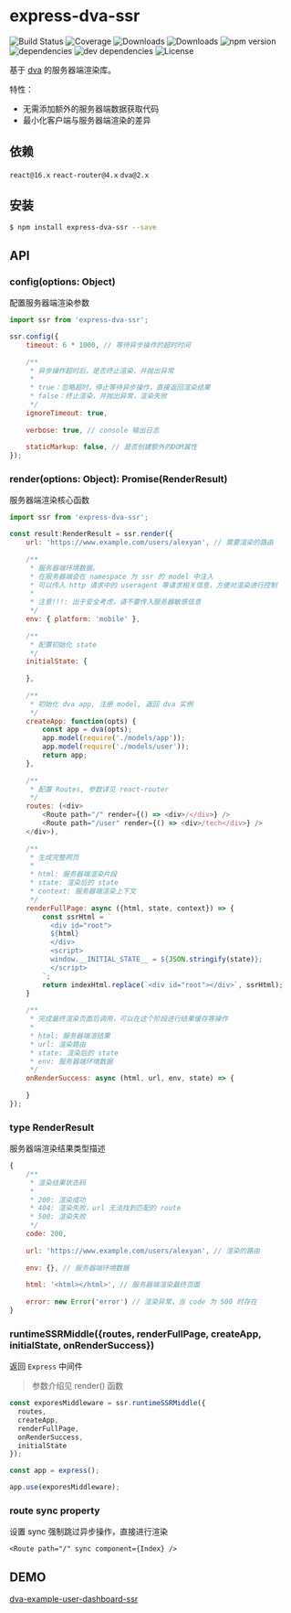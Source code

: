 # express-dva-ssr

![Build Status](https://img.shields.io/travis/alexayan/express-dva-ssr.svg)
![Coverage](https://img.shields.io/coveralls/alexayan/express-dva-ssr.svg)
![Downloads](https://img.shields.io/npm/dm/express-dva-ssr.svg)
![Downloads](https://img.shields.io/npm/dt/express-dva-ssr.svg)
![npm version](https://img.shields.io/npm/v/express-dva-ssr.svg)
![dependencies](https://img.shields.io/david/alexayan/dva-ssr.svg)
![dev dependencies](https://img.shields.io/david/dev/alexayan/dva-ssr.svg)
![License](https://img.shields.io/npm/l/express-dva-ssr.svg)

基于 [dva](https://github.com/dvajs/dva) 的服务器端渲染库。

特性：

- 无需添加额外的服务器端数据获取代码
- 最小化客户端与服务器端渲染的差异

## 依赖

`react@16.x` `react-router@4.x` `dva@2.x`

## 安装

``` bash
$ npm install express-dva-ssr --save
```

## API

### config(options: Object)

配置服务器端渲染参数

``` javascript
import ssr from 'express-dva-ssr';

ssr.config({
	timeout: 6 * 1000, // 等待异步操作的超时时间
	
	/**
	 * 异步操作超时后，是否终止渲染，并抛出异常
	 * 
	 * true：忽略超时，停止等待异步操作，直接返回渲染结果
	 * false：终止渲染，并抛出异常，渲染失败
	 */
	ignoreTimeout: true,
	
	verbose: true, // console 输出日志
	
	staticMarkup: false, // 是否创建额外的DOM属性
});

```

### render(options: Object): Promise(RenderResult)

服务器端渲染核心函数

``` javascript
import ssr from 'express-dva-ssr';

const result:RenderResult = ssr.render({
	url: 'https://www.example.com/users/alexyan', // 需要渲染的路由
	
	/**
	 * 服务器端环境数据。
	 * 在服务器端会在 namespace 为 ssr 的 model 中注入
	 * 可以传入 http 请求中的 useragent 等请求相关信息，方便对渲染进行控制
	 * 
	 * 注意!!!: 出于安全考虑，请不要传入服务器敏感信息
	 */
	env: { platform: 'mobile' },
	
	/**
	 * 配置初始化 state
	 */
	initialState: {
		
	},
	
	/**
	 * 初始化 dva app, 注册 model, 返回 dva 实例
	 */
	createApp: function(opts) {
		const app = dva(opts);
  		app.model(require('./models/app'));
  		app.model(require('./models/user'));
  		return app;
	},
	
	/**
	 * 配置 Routes, 参数详见 react-router
	 */
	routes: (<div>
		<Route path="/" render={() => <div>/</div>} />
		<Route path="/user" render={() => <div>/tech</div>} />
	</div>),
	
	/**
	 * 生成完整网页
	 * 
	 * html: 服务器端渲染片段
	 * state: 渲染后的 state
	 * context: 服务器端渲染上下文
	 */
	renderFullPage: async ({html, state, context}) => {
		const ssrHtml = `
		  <div id="root">
		  ${html}
		  </div>
		  <script>
		  window.__INITIAL_STATE__ = ${JSON.stringify(state)};
		  </script>
		`;
		return indexHtml.replace(`<div id="root"></div>`, ssrHtml);
	}
	
	/**
	 * 完成最终渲染页面后调用，可以在这个阶段进行结果缓存等操作
	 * 
	 * html: 服务器端渲结果
	 * url: 渲染路由
	 * state: 渲染后的 state
	 * env: 服务器端环境数据
	 */
	onRenderSuccess: async (html, url, env, state) => {
		
	}
});

```

### type RenderResult

服务器端渲染结果类型描述

``` javascript
{
	/**
	 * 渲染结果状态码
	 * 
	 * 200: 渲染成功
	 * 404: 渲染失败，url 无法找到匹配的 route
	 * 500: 渲染失败
	 */
	code: 200, 
	
	url: 'https://www.example.com/users/alexyan', // 渲染的路由
	
	env: {}, // 服务器端环境数据
	
	html: '<html></html>', // 服务器端渲染最终页面
	
	error: new Error('error') // 渲染异常，当 code 为 500 时存在
}
```

### runtimeSSRMiddle({routes, renderFullPage, createApp, initialState, onRenderSuccess})

返回 `Express` 中间件

> 参数介绍见 render() 函数

``` javascript
const exporesMiddleware = ssr.runtimeSSRMiddle({
  routes,
  createApp,
  renderFullPage,
  onRenderSuccess,
  initialState
});

const app = express();

app.use(exporesMiddleware);

```

### route sync property

设置 sync 强制跳过异步操作，直接进行渲染

`<Route path="/" sync component={Index} />`

## DEMO

[dva-example-user-dashboard-ssr](https://github.com/alexayan/dva-example-user-dashboard-ssr)




